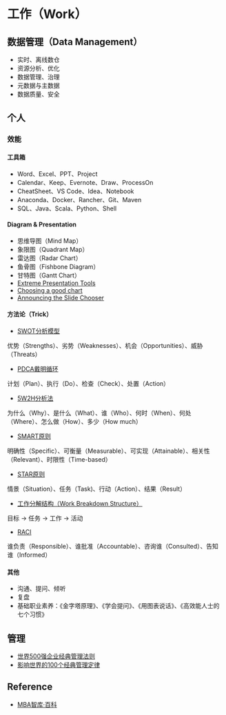 # 工作（Work）

## 数据管理（Data Management）

- 实时、离线数仓
- 资源分析、优化
- 数据管理、治理
- 元数据与主数据
- 数据质量、安全

## 个人

### 效能

#### 工具箱

- Word、Excel、PPT、Project
- Calendar、Keep、Evernote、Draw、ProcessOn
- CheatSheet、VS Code、Idea、Notebook
- Anaconda、Docker、Rancher、Git、Maven
- SQL、Java、Scala、Python、Shell

#### Diagram & Presentation

- 思维导图（Mind Map）
- 象限图（Quadrant Map）
- 雷达图（Radar Chart）
- 鱼骨图（Fishbone Diagram）
- 甘特图（Gantt Chart）
- [Extreme Presentation Tools](https://extremepresentation.typepad.com/blog/tools.html)
- [Choosing a good chart](https://extremepresentation.typepad.com/blog/2006/09/choosing_a_good.html)
- [Announcing the Slide Chooser](https://extremepresentation.typepad.com/blog/2015/01/announcing-the-slide-chooser.html)

#### 方法论（Trick）

- [SWOT分析模型](https://wiki.mbalib.com/wiki/SWOT)

优势（Strengths）、劣势（Weaknesses）、机会（Opportunities）、威胁（Threats）

- [PDCA戴明循环](https://wiki.mbalib.com/wiki/PDCA)

计划（Plan）、执行（Do）、检查（Check）、处置（Action）

- [5W2H分析法](https://wiki.mbalib.com/wiki/5W2H)

为什么（Why）、是什么（What）、谁（Who）、何时（When）、何处（Where）、怎么做（How）、多少（How much）

- [SMART原则](https://wiki.mbalib.com/wiki/SMART%E5%8E%9F%E5%88%99)

明确性（Specific）、可衡量（Measurable）、可实现（Attainable）、相关性（Relevant）、时限性（Time-based）

- [STAR原则](https://wiki.mbalib.com/wiki/STAR%E5%8E%9F%E5%88%99)

情景（Situation）、任务（Task)、行动（Action）、结果（Result）

- [工作分解结构（Work Breakdown Structure）](https://wiki.mbalib.com/wiki/WBS)

目标 → 任务 → 工作 → 活动

- [RACI](https://wiki.mbalib.com/wiki/RACI%E6%A8%A1%E5%9E%8B)

谁负责（Responsible）、谁批准（Accountable）、咨询谁（Consulted）、告知谁（Informed）

#### 其他

- 沟通、提问、倾听
- 复盘
- 基础职业素养：《金字塔原理》、《学会提问》、《用图表说话》、《高效能人士的七个习惯》

## 管理

- [世界500强企业经典管理法则](https://wiki.mbalib.com/wiki/%E4%B8%96%E7%95%8C500%E5%BC%BA%E4%BC%81%E4%B8%9A%E7%BB%8F%E5%85%B8%E7%AE%A1%E7%90%86%E6%B3%95%E5%88%99)
- [影响世界的100个经典管理定律](https://wiki.mbalib.com/wiki/%E5%BD%B1%E5%93%8D%E4%B8%96%E7%95%8C%E7%9A%84100%E4%B8%AA%E7%BB%8F%E5%85%B8%E7%AE%A1%E7%90%86%E5%AE%9A%E5%BE%8B)

## Reference

* [MBA智库·百科](https://wiki.mbalib.com)
